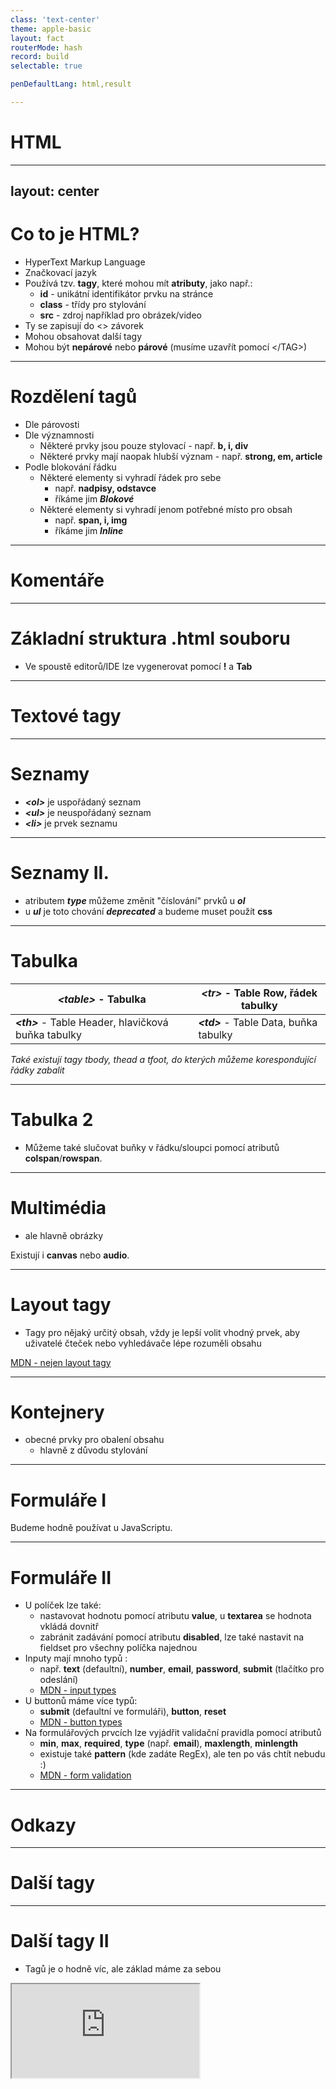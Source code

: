 ```yaml
---
class: 'text-center'
theme: apple-basic
layout: fact
routerMode: hash
record: build
selectable: true

penDefaultLang: html,result

---
```


# HTML

---
layout: center
---

# Co to je HTML?

- HyperText Markup Language
- Značkovací jazyk
- Používá tzv. **tagy**, které mohou mít **atributy**, jako např.:
  - **id** - unikátní identifikátor prvku na stránce
  - **class** - třídy pro stylování
  - **src** - zdroj například pro obrázek/video
- Ty se zapisují do <> závorek
- Mohou obsahovat další tagy
- Mohou být **nepárové** nebo **párové** (musíme uzavřít pomocí &lt;/TAG>)

---

# Rozdělení tagů

- Dle párovosti
- Dle významnosti
    - Některé prvky jsou pouze stylovací - např. **b, i, div**
    - Některé prvky mají naopak hlubší význam - např. **strong, em, article**
- Podle blokování řádku
    - Některé elementy si vyhradí řádek pro sebe
        - např. **nadpisy, odstavce**
        - říkáme jim ***Blokové***
    - Některé elementy si vyhradí jenom potřebné místo pro obsah
        - např. **span, i, img**
        - říkáme jim ***Inline***

---

# Komentáře

<pen name="ExEaMre" />

---

# Základní struktura .html souboru

- Ve spoustě editorů/IDE lze vygenerovat pomocí **!** a **Tab**

<pen name="zYWxbVm" />

---

# Textové tagy

<pen name="wvmBOVg" />

---

# Seznamy

- ***&lt;ol>*** je uspořádaný seznam
- ***&lt;ul>*** je neuspořádaný seznam
- ***&lt;li>*** je prvek seznamu

<pen name="vYREMBE" />

---

# Seznamy II.

- atributem ***type*** můžeme změnit "číslování" prvků u ***ol***
- u ***ul*** je toto chování ***deprecated*** a budeme muset použít **css**

<pen name="ZExYNdp" />

---

# Tabulka

| ***&lt;table>*** - Tabulka                             | ***&lt;tr>*** - Table Row, řádek tabulky  |
|--------------------------------------------------------|-------------------------------------------|
| ***&lt;th>*** - Table Header, hlavičková buňka tabulky | ***&lt;td>*** - Table Data, buňka tabulky |


<pen name="JjLoqQO" />

*Také existují tagy tbody, thead a tfoot, do kterých můžeme korespondující řádky zabalit*

---

# Tabulka 2

- Můžeme také slučovat buňky v řádku/sloupci pomocí atributů **colspan**/**rowspan**.

<pen name="YzaPboj" />

---

# Multimédia

- ale hlavně obrázky

<pen name="KKoMpeo" />

Existují i **canvas** nebo **audio**.

---

# Layout tagy

- Tagy pro nějaký určitý obsah, vždy je lepší volit vhodný prvek, aby uživatelé čteček nebo vyhledávače lépe rozuměli obsahu

<pen name="bGvNPNb" />

[MDN - nejen layout tagy](https://developer.mozilla.org/en-US/docs/Web/Guide/HTML/Content_categories#sectioning_content)

---

# Kontejnery

- obecné prvky pro obalení obsahu
  - hlavně z důvodu stylování

<pen name="NWYPZPW" />

---

# Formuláře I

<pen name="zYWGxpX" />

Budeme hodně používat u JavaScriptu.

---

# Formuláře II

- U políček lze také:
    - nastavovat hodnotu pomocí atributu **value**, u **textarea** se hodnota vkládá dovnitř
    - zabránit zadávání pomocí atributu **disabled**, lze také nastavit na fieldset pro všechny políčka najednou
- Inputy mají mnoho typů :
    - např. **text** (defaultní), **number**, **email**, **password**, **submit** (tlačítko pro odeslání)
    - [MDN - input types](https://developer.mozilla.org/en-US/docs/Web/HTML/Element/input#input_types)
- U buttonů máme více typů:
    - **submit** (defaultní ve formuláři), **button**, **reset**
    - [MDN - button types](https://developer.mozilla.org/en-US/docs/Web/HTML/Element/button#attr-type)
- Na formulářových prvcích lze vyjádřit validační pravidla pomocí atributů
    - **min**, **max**, **required**, **type** (např. **email**), **maxlength**, **minlength**
    - existuje také **pattern** (kde zadáte RegEx), ale ten po vás chtít nebudu :)
    - [MDN - form validation](https://developer.mozilla.org/en-US/docs/Learn/Forms/Form_validation)

---

# Odkazy


<pen name="OJvXyZE" />

---

# Další tagy

<pen name="QWmwXwb" />

---

# Další tagy II

- Tagů je o hodně víc, ale základ máme za sebou

<iframe src="https://www.itnetwork.cz/html-css/html5/html-manual/html-5-abecedni-rejstrik-tagu" class="flex-grow"></iframe>

